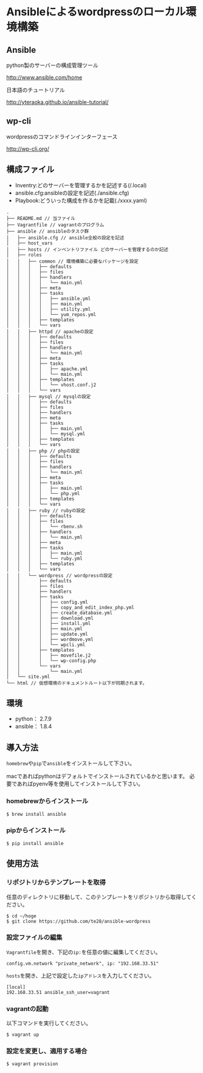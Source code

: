 # Ansibleによるwordpressのローカル環境構築

## Ansible

python製のサーバーの構成管理ツール

<http://www.ansible.com/home>

日本語のチュートリアル

<http://yteraoka.github.io/ansible-tutorial/>

## wp-cli

wordpressのコマンドラインインターフェース

<http://wp-cli.org/>

## 構成ファイル

* Inventry:どのサーバーを管理するかを記述する(/.local)
* ansible.cfg:ansibleの設定を記述(./ansible.cfg)
* Playbook:どういった構成を作るかを記載(./xxxx.yaml)

```
.
├── README.md // 当ファイル
├── Vagrantfile // vagrantのプログラム
├── ansible // ansibleのタスク群
│   ├── ansible.cfg // ansible全般の設定を記述
│   ├── host_vars
│   ├── hosts // インベントリファイル どのサーバーを管理するのか記述
│   ├── roles
│   │   ├── common // 環境構築に必要なパッケージを設定
│   │   │   ├── defaults
│   │   │   ├── files
│   │   │   ├── handlers
│   │   │   │   └── main.yml
│   │   │   ├── meta
│   │   │   ├── tasks
│   │   │   │   ├── ansible.yml
│   │   │   │   ├── main.yml
│   │   │   │   ├── utility.yml
│   │   │   │   └── yum_repos.yml
│   │   │   ├── templates
│   │   │   └── vars
│   │   ├── httpd // apacheの設定
│   │   │   ├── defaults
│   │   │   ├── files
│   │   │   ├── handlers
│   │   │   │   └── main.yml
│   │   │   ├── meta
│   │   │   ├── tasks
│   │   │   │   ├── apache.yml
│   │   │   │   └── main.yml
│   │   │   ├── templates
│   │   │   │   └── vhost.conf.j2
│   │   │   └── vars
│   │   ├── mysql // mysqlの設定
│   │   │   ├── defaults
│   │   │   ├── files
│   │   │   ├── handlers
│   │   │   ├── meta
│   │   │   ├── tasks
│   │   │   │   ├── main.yml
│   │   │   │   └── mysql.yml
│   │   │   ├── templates
│   │   │   └── vars
│   │   ├── php // phpの設定
│   │   │   ├── defaults
│   │   │   ├── files
│   │   │   ├── handlers
│   │   │   │   └── main.yml
│   │   │   ├── meta
│   │   │   ├── tasks
│   │   │   │   ├── main.yml
│   │   │   │   └── php.yml
│   │   │   ├── templates
│   │   │   └── vars
│   │   ├── ruby // rubyの設定
│   │   │   ├── defaults
│   │   │   ├── files
│   │   │   │   └── rbenv.sh
│   │   │   ├── handlers
│   │   │   │   └── main.yml
│   │   │   ├── meta
│   │   │   ├── tasks
│   │   │   │   ├── main.yml
│   │   │   │   └── ruby.yml
│   │   │   ├── templates
│   │   │   └── vars
│   │   └── wordpress // wordpressの設定
│   │       ├── defaults
│   │       ├── files
│   │       ├── handlers
│   │       ├── tasks
│   │       │   ├── config.yml
│   │       │   ├── copy_and_edit_index_php.yml
│   │       │   ├── create_database.yml
│   │       │   ├── download.yml
│   │       │   ├── install.yml
│   │       │   ├── main.yml
│   │       │   ├── update.yml
│   │       │   ├── wordmove.yml
│   │       │   └── wpcli.yml
│   │       ├── templates
│   │       │   ├── movefile.j2
│   │       │   └── wp-config.php
│   │       └── vars
│   │           └── main.yml
│   └── site.yml
└── html // 仮想環境のドキュメントルート以下が同期されます。
```

## 環境

* python： 2.7.9
* ansible： 1.8.4

## 導入方法

`homebrew`や`pip`で`ansible`をインストールして下さい。

macであればpythonはデフォルトでインストールされているかと思います。
必要であればpyenv等を使用してインストールして下さい。

### homebrewからインストール

```
$ brew install ansible
```

### pipからインストール

```
$ pip install ansible
```

## 使用方法

### リポジトリからテンプレートを取得

任意のディレクトリに移動して、このテンプレートをリポジトリから取得してください。

```
$ cd ~/hoge
$ git clone https://github.com/te28/ansible-wordpress
```

### 設定ファイルの編集

`Vagrantfile`を開き、下記の`ip:`を任意の値に編集してください。

```
config.vm.network "private_network", ip: "192.168.33.51"
```

`hosts`を開き、上記で設定した`ipアドレス`を入力してください。

```
[local]
192.168.33.51 ansible_ssh_user=vagrant
```

### vagrantの起動

以下コマンドを実行してください。

```
$ vagrant up
```

### 設定を変更し、適用する場合

```
$ vagrant provision
```
